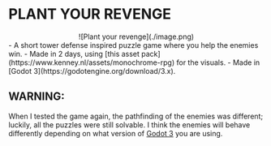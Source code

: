 # PLANT YOUR REVENGE
<center>![Plant your revenge](./image.png)</center>
- A short tower defense inspired puzzle game where you help the enemies win.
- Made in 2 days, using [this asset pack](https://www.kenney.nl/assets/monochrome-rpg) for the visuals.
- Made in [Godot 3](https://godotengine.org/download/3.x).

## WARNING:
When I tested the game again, the pathfinding of the enemies was different; luckily, all the puzzles were still solvable.
I think the enemies will behave differently depending on what version of [Godot 3](https://godotengine.org/download/3.x) you are using.